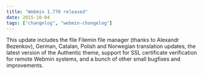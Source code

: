 ```yaml
---
title: "Webmin 1.770 released"
date: 2015-10-04
tags: ["changelog", "webmin-changelog"]
---
```


This update includes the file Filemin file manager (thanks to Alexandr Bezenkov), German, Catalan, Polish and Norwegian translation updates, the latest version of the Authentic theme, support for SSL certificate verification for remote Webmin systems, and a bunch of other small bugfixes and improvements.
